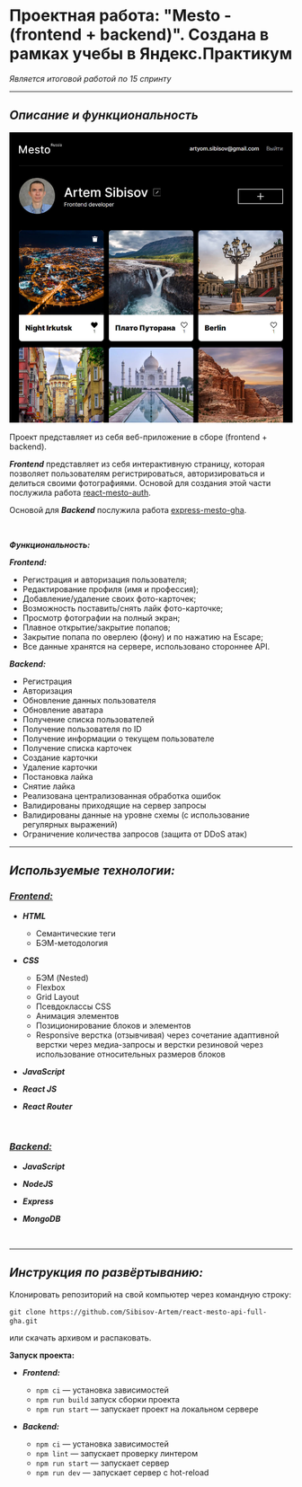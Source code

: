 # **Проектная работа: "Mesto - (frontend + backend)". Создана в рамках учебы в Яндекс.Практикум**
*Является итоговой работой по 15 спринту*

---
## ***Описание и функциональность***

![image](https://github.com/Sibisov-Artem/react-mesto-auth/blob/main/screenshot/screenshot.jpg?raw=true)

Проект представляет из себя веб-приложение в сборе (frontend + backend).

***Frontend*** представляет из себя интерактивную страницу, которая позволяет пользователям регистрироваться, авторизироваться и делиться своими фотографиями.
Основой для создания этой части послужила работа [react-mesto-auth](https://github.com/Sibisov-Artem/react-mesto-auth).

Основой для ***Backend*** послужила работа [express-mesto-gha](https://github.com/Sibisov-Artem/express-mesto-gha).

<br>

***Функциональность:***

***Frontend:***
 * Регистрация и авторизация пользователя;
 * Редактирование профиля (имя и профессия);
 * Добавление/удаление своих фото-карточек;
 * Возможность поставить/снять лайк фото-карточке;
 * Просмотр фотографии на полный экран;
 * Плавное открытие/закрытие попапов;
 * Закрытие попапа по оверлею (фону) и по нажатию на Escape;
 * Все данные хранятся на сервере, использовано стороннее API.

***Backend:***
+ Регистрация
+ Авторизация
+ Обновление данных пользователя
+ Обновление аватара
+ Получение списка пользователей
+ Получение пользователя по ID 
+ Получение информации о текущем пользователе
+ Получение списка карточек
+ Создание карточки
+ Удаление карточки
+ Постановка лайка
+ Снятие лайка
+ Реализована централизованная обработка ошибок
+ Валидированы приходящие на сервер запросы
+ Валидированы данные на уровне схемы (с использование регулярных выражений)
+ Ограничение количества запросов (защита от DDoS атак)

---

## ***Используемые технологии:***

### <ins>***Frontend:***</ins>

* ***HTML***
  * Семантические теги
  * БЭМ-методология
  
* ***СSS***
  * БЭМ (Nested)
  * Flexbox
  * Grid Layout
  * Псевдоклассы CSS
  * Анимация элементов
  * Позиционирование блоков и элементов
  * Responsive верстка (отзывчивая) через сочетание адаптивной верстки через медиа-запросы и верстки резиновой через использование относительных размеров блоков

* ***JavaScript***
* ***React JS***
* ***React Router***
   
<br>

### <ins>***Backend:***</ins>

* ***JavaScript***

* ***NodeJS***

* ***Express***

* ***MongoDB***

<br>


---
## ***Инструкция по развёртыванию:***

Клонировать репозиторий на свой компьютер через командную строку:
```
git clone https://github.com/Sibisov-Artem/react-mesto-api-full-gha.git
```
или скачать архивом и распаковать.

**Запуск проекта:**

* ***Frontend:***
    * `npm ci` — установка зависимостей
    * `npm run build`  запуск сборки проекта
    * `npm run start` — запускает проект на локальном сервере

* ***Backend:***
    * `npm ci` — установка зависимостей
    * `npm lint` — запускает проверку линтером
    * `npm run start` — запускает сервер   
    * `npm run dev` — запускает сервер с hot-reload


<!--
## Ссылки на проект

Frontend https://a-sibisov.nomoredomains.xyz

Backend https://api.a-sibisov.nomoredomains.xyz

-->
